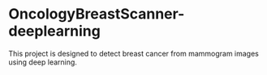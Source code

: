 # OncologyBreastScanner-deeplearning
This project is designed to detect breast cancer from mammogram images using deep learning.
